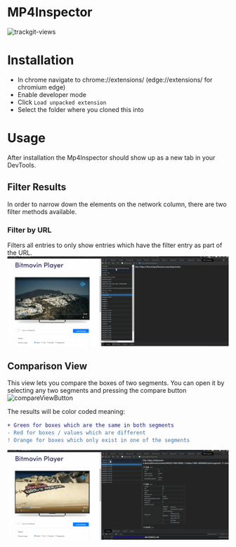 # MP4Inspector
<img src="https://us-central1-trackgit-analytics.cloudfunctions.net/token/ping/l2q8nl1mv69fkeim79rl" alt="trackgit-views" />

# Installation

- In chrome navigate to chrome://extensions/ (edge://extensions/ for chromium edge)
- Enable developer mode
- Click `Load unpacked extension`
- Select the folder where you cloned this into


# Usage

After installation the Mp4Inspector should show up as a new tab in your DevTools.

## Filter Results
In order to narrow down the elements on the network column, there are two filter methods available.

### Filter by URL
Filters all entries to only show entries which have the filter entry as part of the URL.
![Filter by URL part](/readmeResources/UrlSearch.gif)

## Comparison View

This view lets you compare the boxes of two segments.
You can open it by selecting any two segments and pressing the compare button 
![compareViewButton](https://user-images.githubusercontent.com/29116195/168761137-867f8526-56fe-42e3-9103-ec755e3c580a.png)

The results will be color coded meaning:
```diff
+ Green for boxes which are the same in both segments
- Red for boxes / values which are different
! Orange for boxes which only exist in one of the segments
```

![Comparison view in action](/readmeResources/CompareView.gif)

